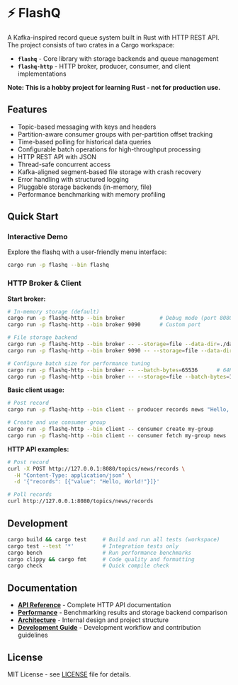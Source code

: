 # ⚡ FlashQ

A Kafka-inspired record queue system built in Rust with HTTP REST API. The project consists of two crates in a Cargo workspace:

- **`flashq`** - Core library with storage backends and queue management  
- **`flashq-http`** - HTTP broker, producer, consumer, and client implementations

**Note: This is a hobby project for learning Rust - not for production use.**

## Features

- Topic-based messaging with keys and headers
- Partition-aware consumer groups with per-partition offset tracking
- Time-based polling for historical data queries
- Configurable batch operations for high-throughput processing
- HTTP REST API with JSON
- Thread-safe concurrent access
- Kafka-aligned segment-based file storage with crash recovery
- Error handling with structured logging
- Pluggable storage backends (in-memory, file)
- Performance benchmarking with memory profiling

## Quick Start

### Interactive Demo
Explore the flashq with a user-friendly menu interface:

```bash
cargo run -p flashq --bin flashq
```

### HTTP Broker & Client

**Start broker:**
```bash
# In-memory storage (default)
cargo run -p flashq-http --bin broker           # Debug mode (port 8080)
cargo run -p flashq-http --bin broker 9090      # Custom port

# File storage backend
cargo run -p flashq-http --bin broker -- --storage=file --data-dir=./data
cargo run -p flashq-http --bin broker 9090 -- --storage=file --data-dir=./custom

# Configure batch size for performance tuning
cargo run -p flashq-http --bin broker -- --batch-bytes=65536      # 64KB batches
cargo run -p flashq-http --bin broker -- --storage=file --batch-bytes=131072  # 128KB batches
```

**Basic client usage:**
```bash
# Post record
cargo run -p flashq-http --bin client -- producer records news "Hello, World!"

# Create and use consumer group
cargo run -p flashq-http --bin client -- consumer create my-group
cargo run -p flashq-http --bin client -- consumer fetch my-group news
```

**HTTP API examples:**
```bash
# Post record
curl -X POST http://127.0.0.1:8080/topics/news/records \
  -H "Content-Type: application/json" \
  -d '{"records": [{"value": "Hello, World!"}]}'

# Poll records  
curl http://127.0.0.1:8080/topics/news/records
```

## Development

```bash
cargo build && cargo test     # Build and run all tests (workspace)
cargo test --test '*'         # Integration tests only
cargo bench                   # Run performance benchmarks
cargo clippy && cargo fmt     # Code quality and formatting
cargo check                   # Quick compile check
```

## Documentation

- **[API Reference](docs/api.md)** - Complete HTTP API documentation
- **[Performance](docs/performance.md)** - Benchmarking results and storage backend comparison
- **[Architecture](docs/architecture.md)** - Internal design and project structure
- **[Development Guide](docs/development.md)** - Development workflow and contribution guidelines

## License

MIT License - see [LICENSE](LICENSE) file for details.
